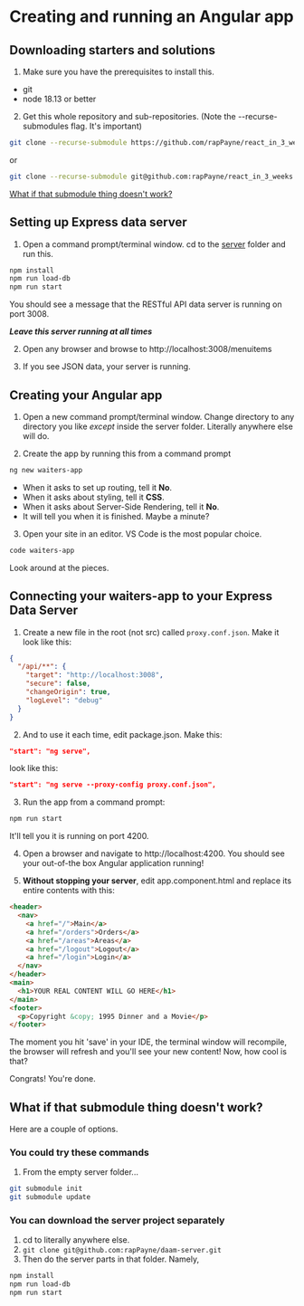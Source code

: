# Creating and running an Angular app
<!-- Time: YYmin -->

## Downloading starters and solutions
1. Make sure you have the prerequisites to install this.
- git
- node 18.13 or better

2. Get this whole repository and sub-repositories. (Note the --recurse-submodules flag. It's important)
```bash
git clone --recurse-submodule https://github.com/rapPayne/react_in_3_weeks.git
```
or
```bash
git clone --recurse-submodule git@github.com:rapPayne/react_in_3_weeks.git
```
[What if that submodule thing doesn't work?](#what-if-that-submodule-thing-doesnt-work)

## Setting up Express data server
1. Open a command prompt/terminal window. cd to the [server](../../server) folder and run this.
```bash
npm install
npm run load-db
npm run start
```
You should see a message that the RESTful API data server is running on port 3008. 

___Leave this server running at all times___

2. Open any browser and browse to http://localhost:3008/menuitems

3. If you see JSON data, your server is running.

## Creating your Angular app
1. Open a new command prompt/terminal window. Change directory to any directory you like *except* inside the server folder. Literally anywhere else will do.

2. Create the app by running this from a command prompt
```bash
ng new waiters-app
```
- When it asks to set up routing, tell it **No**. 
- When it asks about styling, tell it **CSS**.
- When it asks about Server-Side Rendering, tell it **No**.
- It will tell you when it is finished. Maybe a minute?

3. Open your site in an editor. VS Code is the most popular choice.
```bash
code waiters-app
```
Look around at the pieces.

## Connecting your waiters-app to your Express Data Server
1. Create a new file in the root (not src) called `proxy.conf.json`. Make it look like this:
```json
{
  "/api/**": {
    "target": "http://localhost:3008",
    "secure": false,
    "changeOrigin": true,
    "logLevel": "debug"
  }
}
```
2. And to use it each time, edit package.json. Make this:
```json
"start": "ng serve",
```
look like this:
```json
"start": "ng serve --proxy-config proxy.conf.json",
```

3. Run the app from a command prompt:
```bash
npm run start
``` 
It'll tell you it is running on port 4200.

4. Open a browser and navigate to http://localhost:4200.
You should see your out-of-the box Angular application running!

5. **Without stopping your server**, edit app.component.html and replace its entire contents with this:
```html
<header>
  <nav>
    <a href="/">Main</a>
    <a href="/orders">Orders</a>
    <a href="/areas">Areas</a>
    <a href="/logout">Logout</a>
    <a href="/login">Login</a>
  </nav>
</header>
<main>
  <h1>YOUR REAL CONTENT WILL GO HERE</h1>
</main>
<footer>
  <p>Copyright &copy; 1995 Dinner and a Movie</p>
</footer>
```
The moment you hit 'save' in your IDE, the terminal window will recompile, the browser will refresh and you'll see your new content! Now, how cool is that?

Congrats! You're done.

## What if that submodule thing doesn't work?

Here are a couple of options.

### You could try these commands
1. From the empty server folder...
```bash
git submodule init
git submodule update
```

### You can download the server project separately
1. cd to literally anywhere else.
1. `git clone git@github.com:rapPayne/daam-server.git`
1. Then do the server parts in that folder. Namely, 
```bash
npm install
npm run load-db
npm run start
```
